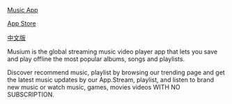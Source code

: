 
[Music App](https://github.com/Purehi/Purehi/assets/138559218/c11f8da0-f905-4f5a-b457-07dc2cb81ed0)

[App Store](https://apps.apple.com/us/app/musium-hd-music-video/id6452237640)

[中文版](https://github.com/Purehi/Purehi/blob/main/README_zh.md)

 Musium is the global streaming music video player app that lets you save and play offline the most popular albums, songs and playlists.


 Discover recommend music, playlist by browsing our trending page and get the latest music updates by our App.Stream, playlist, and listen to brand new music or watch music, games, movies videos WITH NO SUBSCRIPTION.


<!--
**Purehi/Purehi** is a ✨ _special_ ✨ repository because its `README.md` (this file) appears on your GitHub profile.

Here are some ideas to get you started:

- 🔭 I’m currently working on ...
- 🌱 I’m currently learning ...
- 👯 I’m looking to collaborate on ...
- 🤔 I’m looking for help with ...
- 💬 Ask me about ...
- 📫 How to reach me: ...
- 😄 Pronouns: ...
- ⚡ Fun fact: ...
-->
